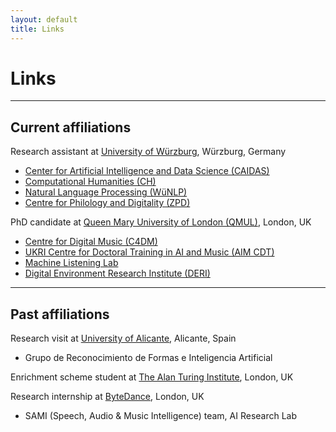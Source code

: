 ```yaml
---
layout: default
title: Links
---
```


# Links

---

## Current affiliations

Research assistant at [University of Würzburg](https://www.uni-wuerzburg.de/), Würzburg, Germany
- [Center for Artificial Intelligence and Data Science (CAIDAS)](https://www.caidas.uni-wuerzburg.de/)
- [Computational Humanities (CH)](https://www.informatik.uni-wuerzburg.de/ch/)
- [Natural Language Processing (WüNLP)](https://www.caidas.uni-wuerzburg.de/nlp/)
- [Centre for Philology and Digitality (ZPD)](https://www.uni-wuerzburg.de/zpd/)

PhD candidate at [Queen Mary University of London (QMUL)](https://www.qmul.ac.uk/), London, UK
- [Centre for Digital Music (C4DM)](http://c4dm.eecs.qmul.ac.uk/)
- [UKRI Centre for Doctoral Training in AI and Music (AIM CDT)](https://www.aim.qmul.ac.uk/)
- [Machine Listening Lab](https://machine-listening.eecs.qmul.ac.uk/)
- [Digital Environment Research Institute (DERI)](https://www.qmul.ac.uk/deri/)

---

## Past affiliations

Research visit at [University of Alicante](https://www.ua.es/en/), Alicante, Spain
- Grupo de Reconocimiento de Formas e Inteligencia Artificial

Enrichment scheme student at [The Alan Turing Institute](https://www.turing.ac.uk/), London, UK

Research internship at [ByteDance](https://www.bytedance.com/en/), London, UK
- SAMI (Speech, Audio & Music Intelligence) team, AI Research Lab


